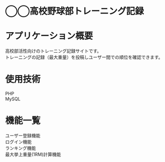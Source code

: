# ◯◯高校野球部トレーニング記録
# アプリケーション概要<br>
高校部活性向けのトレーニング記録サイトです。 <br>
トレーニングの記録（最大重量）を投稿しユーザー間での順位を確認できます。<br>

# 使用技術<br>
PHP<br>
MySQL<br>

# 機能一覧<br>
ユーザー登録機能<br>
ログイン機能<br>
ランキング機能<br>
最大挙上重量(1RM)計算機能<br>

